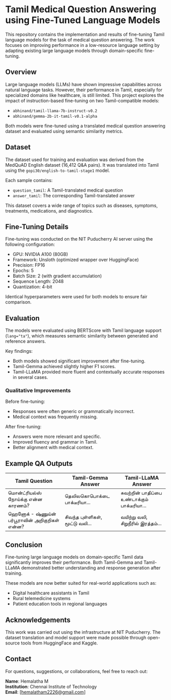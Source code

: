 # Tamil Medical Question Answering using Fine-Tuned Language Models

This repository contains the implementation and results of fine-tuning Tamil language models for the task of medical question answering. The work focuses on improving performance in a low-resource language setting by adapting existing large language models through domain-specific fine-tuning.

## Overview

Large language models (LLMs) have shown impressive capabilities across natural language tasks. However, their performance in Tamil, especially for specialized domains like healthcare, is still limited. This project explores the impact of instruction-based fine-tuning on two Tamil-compatible models:

- `abhinand/tamil-llama-7b-instruct-v0.2`
- `abhinand/gemma-2b-it-tamil-v0.1-alpha`

Both models were fine-tuned using a translated medical question answering dataset and evaluated using semantic similarity metrics.

## Dataset

The dataset used for training and evaluation was derived from the MedQuAD English dataset (16,412 Q&A pairs). It was translated into Tamil using the `gopi30/english-to-tamil-stage1` model.

Each sample contains:
- `question_tamil`: A Tamil-translated medical question
- `answer_tamil`: The corresponding Tamil-translated answer

This dataset covers a wide range of topics such as diseases, symptoms, treatments, medications, and diagnostics.

## Fine-Tuning Details

Fine-tuning was conducted on the NIT Puducherry AI server using the following configuration:

- GPU: NVIDIA A100 (80GB)
- Framework: Unsloth (optimized wrapper over HuggingFace)
- Precision: FP16
- Epochs: 5
- Batch Size: 2 (with gradient accumulation)
- Sequence Length: 2048
- Quantization: 4-bit

Identical hyperparameters were used for both models to ensure fair comparison.

## Evaluation

The models were evaluated using BERTScore with Tamil language support (`lang="ta"`), which measures semantic similarity between generated and reference answers.

Key findings:
- Both models showed significant improvement after fine-tuning.
- Tamil-Gemma achieved slightly higher F1 scores.
- Tamil-LLaMA provided more fluent and contextually accurate responses in several cases.

### Qualitative Improvements

Before fine-tuning:
- Responses were often generic or grammatically incorrect.
- Medical context was frequently missing.

After fine-tuning:
- Answers were more relevant and specific.
- Improved fluency and grammar in Tamil.
- Better alignment with medical context.

## Example QA Outputs

| Tamil Question | Tamil-Gemma Answer | Tamil-LLaMA Answer |
|----------------|--------------------|--------------------|
| மொன்ட்ரியல்ஸ் நோய்க்கு என்ன காரணம்? | தெலிலகொபொக்டை பாக்டீரியா... | சுவற்றின் பாதிப்பை உண்டாக்கும் பாக்டீரியா... |
| ஹெனோக் - ஷ்ணுய்ன் பர்பூராவின் அறிகுறிகள் என்ன? | சிவந்த புள்ளிகள், மூட்டு வலி... | வயிற்று வலி, சிறுநீரில் இரத்தம்... |

## Conclusion

Fine-tuning large language models on domain-specific Tamil data significantly improves their performance. Both Tamil-Gemma and Tamil-LLaMA demonstrated better understanding and response generation after training.

These models are now better suited for real-world applications such as:
- Digital healthcare assistants in Tamil
- Rural telemedicine systems
- Patient education tools in regional languages

## Acknowledgements

This work was carried out using the infrastructure at NIT Puducherry. The dataset translation and model support were made possible through open-source tools from HuggingFace and Kaggle.

## Contact

For questions, suggestions, or collaborations, feel free to reach out:

**Name**: Hemalatha M  
**Institution**: Chennai Institute of Technology  
**Email**: [hemalatham2226@gmail.com]  
